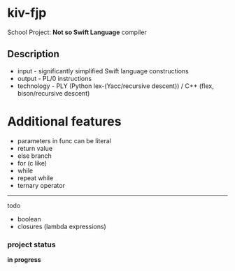 # kiv-fjp

School Project: **Not so Swift Language** compiler

## Description
- input - significantly simplified Swift language constructions
- output - PL/0 instructions
- technology - PLY (Python lex-(Yacc/recursive descent)) / C++ (flex, bison/recursive descent)

# Additional features
- parameters in func can be literal
- return value
- else branch
- for (c like)
- while
- repeat while
- ternary operator
-------
todo

[//]: # (- for defined in &#40;https://docs.swift.org/swift-book/LanguageGuide/ControlFlow.html&#41;)

[//]: # ()
[//]: # (for index in 1...5 { )

[//]: # ()
[//]: # (some code )

[//]: # ()
[//]: # (})

- boolean
- closures (lambda expressions)



### project status
**in progress**